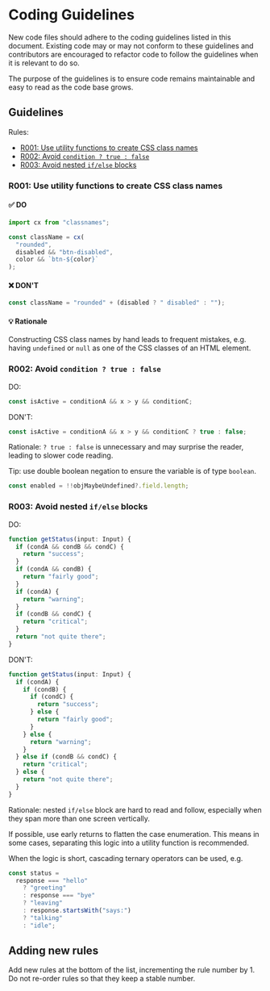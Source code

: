 # Coding Guidelines

New code files should adhere to the coding guidelines listed in this document.
Existing code may or may not conform to these guidelines and contributors are
encouraged to refactor code to follow the guidelines when it is relevant to do
so.

The purpose of the guidelines is to ensure code remains maintainable and easy to
read as the code base grows.

## Guidelines

Rules:

- [R001: Use utility functions to create CSS class names](#r001-use-utility-functions-to-create-css-class-names)
- [R002: Avoid `condition ? true : false`](#r002-avoid-condition--true--false)
- [R003: Avoid nested `if/else` blocks](#r003-avoid-nested-ifelse-blocks)

### R001: Use utility functions to create CSS class names

#### ✅ DO

```ts
import cx from "classnames";

const className = cx(
  "rounded",
  disabled && "btn-disabled",
  color && `btn-${color}`
);
```

#### ❌ DON'T

```ts
const className = "rounded" + (disabled ? " disabled" : "");
```

#### 💡 Rationale

Constructing CSS class names by hand leads to frequent mistakes, e.g.
having `undefined` or `null` as one of the CSS classes of an HTML element.

### R002: Avoid `condition ? true : false`

DO:

```ts
const isActive = conditionA && x > y && conditionC;
```

DON'T:

```ts
const isActive = conditionA && x > y && conditionC ? true : false;
```

Rationale: `? true : false` is unnecessary and may surprise the reader, leading
to slower code reading.

Tip: use double boolean negation to ensure the variable is of type `boolean`.

```ts
const enabled = !!objMaybeUndefined?.field.length;
```

### R003: Avoid nested `if/else` blocks

DO:

```ts
function getStatus(input: Input) {
  if (condA && condB && condC) {
    return "success";
  }
  if (condA && condB) {
    return "fairly good";
  }
  if (condA) {
    return "warning";
  }
  if (condB && condC) {
    return "critical";
  }
  return "not quite there";
}
```

DON'T:

```ts
function getStatus(input: Input) {
  if (condA) {
    if (condB) {
      if (condC) {
        return "success";
      } else {
        return "fairly good";
      }
    } else {
      return "warning";
    }
  } else if (condB && condC) {
    return "critical";
  } else {
    return "not quite there";
  }
}
```

Rationale: nested `if/else` block are hard to read and follow, especially when
they span more than one screen vertically.

If possible, use early returns to flatten the case enumeration. This means in
some cases, separating this logic into a utility function is recommended.

When the logic is short, cascading ternary operators can be used, e.g.

```ts
const status =
  response === "hello"
    ? "greeting"
    : response === "bye"
    ? "leaving"
    : response.startsWith("says:")
    ? "talking"
    : "idle";
```

## Adding new rules

Add new rules at the bottom of the list, incrementing the rule number by 1. Do
not re-order rules so that they keep a stable number.
